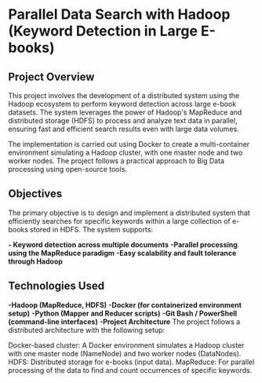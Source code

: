 # Parallel Data Search with Hadoop (Keyword Detection in Large E-books)
## Project Overview
This project involves the development of a distributed system using the Hadoop ecosystem to perform keyword detection across large e-book datasets. The system leverages the power of Hadoop's MapReduce and distributed storage (HDFS) to process and analyze text data in parallel, ensuring fast and efficient search results even with large data volumes.

The implementation is carried out using Docker to create a multi-container environment simulating a Hadoop cluster, with one master node and two worker nodes. The project follows a practical approach to Big Data processing using open-source tools.

## Objectives
The primary objective is to design and implement a distributed system that efficiently searches for specific keywords within a large collection of e-books stored in HDFS. The system supports:

**- Keyword detection across multiple documents**
**-Parallel processing using the MapReduce paradigm**
**-Easy scalability and fault tolerance through Hadoop**

## Technologies Used
**-Hadoop (MapReduce, HDFS)**
**-Docker (for containerized environment setup)**
**-Python (Mapper and Reducer scripts)**
**-Git Bash / PowerShell (command-line interfaces)**
**-Project Architecture**
The project follows a distributed architecture with the following setup:

Docker-based cluster: A Docker environment simulates a Hadoop cluster with one master node (NameNode) and two worker nodes (DataNodes).
HDFS: Distributed storage for e-books (input data).
MapReduce: For parallel processing of the data to find and count occurrences of specific keywords.
